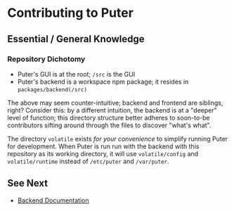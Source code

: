 # Contributing to Puter

## Essential / General Knowledge

### Repository Dichotomy

- Puter's GUI is at the root; `/src` is the GUI
- Puter's backend is a workspace npm package;
  it resides in `packages/backend(/src)`

The above may seem counter-intuitive; backend and frontend are siblings, right?
Consider this: by a different intuition, the backend is at a "deeper" level
of function; this directory structure better adheres to soon-to-be contributors
sifting around through the files to discover "what's what".

The directory `volatile` exists _for your convenience_ to simplify running
Puter for development. When Puter is run
run with the backend with this repository as its working directory, it
will use `volatile/config` and `volatile/runtime` instead of
`/etc/puter` and `/var/puter`.

## See Next

- [Backend Documentation](../../packages/backend/doc/contributors/index.md)
<!-- - [Frontend Documentation](./frontend.md) -->
